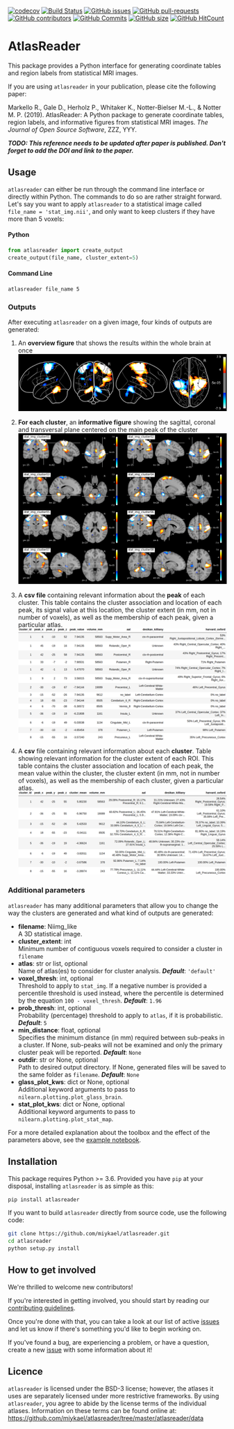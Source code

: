 [![codecov](https://codecov.io/gh/miykael/atlasreader/branch/master/graph/badge.svg)](https://codecov.io/gh/miykael/atlasreader)
[![Build Status](https://travis-ci.org/miykael/atlasreader.svg?branch=master)](https://travis-ci.org/miykael/atlasreader)
[![GitHub issues](https://img.shields.io/github/issues/miykael/atlasreader.svg)](https://github.com/miykael/atlasreader/issues/)
[![GitHub pull-requests](https://img.shields.io/github/issues-pr/miykael/atlasreader.svg)](https://github.com/miykael/atlasreader/pulls/)
[![GitHub contributors](https://img.shields.io/github/contributors/miykael/atlasreader.svg)](https://GitHub.com/miykael/atlasreader/graphs/contributors/)
[![GitHub Commits](https://github-basic-badges.herokuapp.com/commits/miykael/atlasreader.svg)](https://github.com/miykael/atlasreader/commits/master)
[![GitHub size](https://github-size-badge.herokuapp.com/miykael/atlasreader.svg)](https://github.com/miykael/atlasreader/archive/master.zip)
[![GitHub HitCount](http://hits.dwyl.io/miykael/atlasreader.svg)](http://hits.dwyl.io/miykael/atlasreader)

# AtlasReader

This package provides a Python interface for generating coordinate tables and
region labels from statistical MRI images.

If you are using `atlasreader` in your publication, please cite the following paper:

Markello R., Gale D., Herholz P., Whitaker K., Notter-Bielser M.-L., & Notter M. P. (2019). AtlasReader: A Python package to generate coordinate tables, region labels, and informative figures from statistical MRI images. *The Journal of Open Source Software*, ZZZ, YYY.

***TODO: This reference needs to be updated after paper is published. Don't forget to add the DOI and link to the paper.***

## Usage

`atlasreader` can either be run through the command line interface or directly
within Python. The commands to do so are rather straight forward. Let's say you
want to apply `atlasreader` to a statistical image called
`file_name = 'stat_img.nii'`, and only want to keep clusters if they have more
than 5 voxels:

#### Python
```python
from atlasreader import create_output
create_output(file_name, cluster_extent=5)
```

#### Command Line
```bash
atlasreader file_name 5
```


### Outputs

After executing `atlasreader` on a given image, four kinds of outputs are generated:

1. An **overview figure** that shows the results within the whole brain at once  
   ![Overview Figure](paper/fig_overview_figure.png)

2. **For each cluster**, an **informative figure** showing the sagittal, coronal
   and transversal plane centered on the main peak of the cluster  
   ![Cluster Figure](paper/fig_cluster_figure.png)

3. A **csv file** containing relevant information about the **peak** of each
   cluster. This table contains the cluster association and location of each
   peak, its signal value at this location, the cluster extent (in mm, not in
   number of voxels), as well as the membership of each peak, given a
   particular atlas.  
   ![Table Peak](paper/table_peak.png)

4. A **csv** file containing relevant information about each **cluster**. Table
   showing relevant information for the cluster extent of each ROI. This table
   contains the cluster association and location of each peak, the mean value
   within the cluster, the cluster extent (in mm, not in number of voxels), as
   well as the membership of each cluster, given a particular atlas.  
   ![Table Cluster](paper/table_cluster.png)


### Additional parameters

`atlasreader` has many additional parameters that allow you to change the way
the clusters are generated and what kind of outputs are generated:

- **filename**: Niimg_like  
    A 3D statistical image.
- **cluster_extent**: int  
    Minimum number of contiguous voxels required to consider a cluster in `filename`
- **atlas**: str or list, optional  
    Name of atlas(es) to consider for cluster analysis. ***Default***: `'default'`
- **voxel_thresh**: int, optional  
    Threshold to apply to `stat_img`. If a negative number is provided a
    percentile threshold is used instead, where the percentile is
    determined by the equation `100 - voxel_thresh`. ***Default***: `1.96`
- **prob_thresh**: int, optional  
    Probability (percentage) threshold to apply to `atlas`, if it is
    probabilistic. ***Default***: `5`
- **min_distance**: float, optional  
    Specifies the minimum distance (in mm) required between sub-peaks in a
    cluster. If None, sub-peaks will not be examined and only the primary
    cluster peak will be reported. ***Default***: `None`
- **outdir**: str or None, optional  
    Path to desired output directory. If None, generated files will be
    saved to the same folder as `filename`. ***Default***: `None`
- **glass_plot_kws**: dict or None, optional  
    Additional keyword arguments to pass to `nilearn.plotting.plot_glass_brain`.
- **stat_plot_kws**: dict or None, optional  
    Additional keyword arguments to pass to `nilearn.plotting.plot_stat_map`.

For a more detailed explanation about the toolbox and the effect of the
parameters above, see the [example notebook](https://github.com/miykael/atlasreader/blob/master/notebooks/atlasreader.ipynb).


## Installation

This package requires Python >= 3.6. Provided you have `pip` at your disposal,
installing `atlasreader` is as simple as this:

```bash
pip install atlasreader
```

If you want to build `atlasreader` directly from source code, use the 
following code:

```bash
git clone https://github.com/miykael/atlasreader.git
cd atlasreader
python setup.py install
```


## How to get involved

We're thrilled to welcome new contributors!

If you're interested in getting involved, you should start by reading our
[contributing guidelines](CONTRIBUTING.md).

Once you're done with that, you can take a look at our list of active
[issues](https://github.com/miykael/atlasreader/issues) and let us know if
there's something you'd like to begin working on.

If you've found a bug, are experiencing a problem, or have a question, create a
new [issue](https://github.com/miykael/atlasreader/issues) with some information
about it!


## Licence

`atlasreader` is licensed under the BSD-3 license; however, the atlases it uses 
are separately licensed under more restrictive frameworks.
By using `atlasreader`, you agree to abide by the license terms of the
individual atlases. Information on these terms can be found online at:
https://github.com/miykael/atlasreader/tree/master/atlasreader/data
